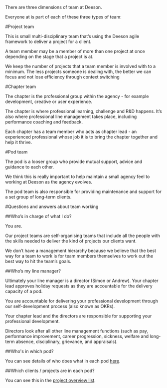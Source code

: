 There are three dimensions of team at Deeson. 

Everyone at is part of each of these three types of team:

#Project team

This is small multi-disciplinary team that’s using the Deeson agile framework to deliver a project for a client. 

A team member may be a member of more than one project at once depending on the stage that a project is at.

We keep the number of projects that a team member is involved with to a minimum. The less projects someone is dealing with, the better we can focus and not lose efficiency through context switching

#Chapter team

The chapter is the professional group within the agency - for example development, creative or user experience. 

The chapter is where professional learning, challenge and R&D happens. It’s also where professional line management takes place, including performance coaching and feedback. 

Each chapter has a team member who acts as chapter lead - an experienced professional whose job it is to bring the chapter together and help it thrive.

#Pod team

The pod is a looser group who provide mutual support, advice and guidance to each other. 

We think this is really important to help maintain a small agency feel to working at Deeson as the agency evolves. 

The pod team is also responsible for providing maintenance and support for a set group of long-term clients.


#Questions and answers about team working

##Who’s in charge of what I do?

You are. 

Our project teams are self-organising teams that include all the people with the skills needed to deliver the kind of projects our clients want. 

We don’t have a management hierarchy because we believe that the best way for a team to work is for team members themselves to work out the best way to hit the team’s goals.

##Who’s my line manager?

Ultimately your line manager is a director (Simon or Andrew). Your chapter lead approves holiday requests as they are accountable for the delivery capacity of a pod.

You are accountable for delivering your professional development through our self-development process (also known as OKRs). 

Your chapter lead and the directors are responsible for supporting your professional development. 

Directors look after all other line management functions (such as pay, performance improvement, career progression, sickness, welfare and long-term absence, disciplinary, grievance, and appraisals).

##Who's in which pod?

You can see details of who does what in each pod [here](https://docs.google.com/document/d/1g6r1k6JgFNe_4NvvZfSa4ROONzUNWWGMedb-gBHQkkk/edit#heading=h.bwbcgo8uj5ew). 

##Which clients / projects are in each pod?

You can see this in the [project overview list](https://docs.google.com/spreadsheets/d/1RYEHvwX79gxh23FKGeR_bg-FmYY_dCBIOxkCCypTmU4/edit#gid=0).
